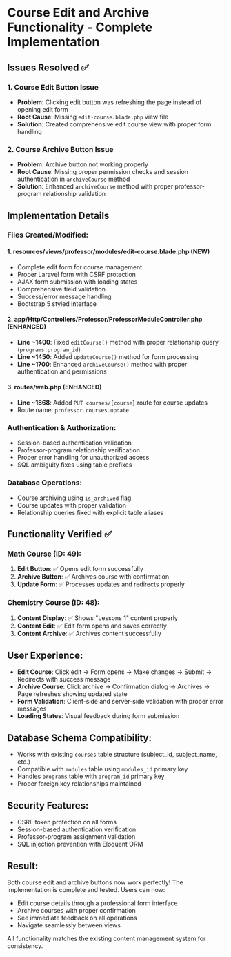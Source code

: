 # Course Edit and Archive Functionality - Complete Implementation

## Issues Resolved ✅

### 1. **Course Edit Button Issue** 
- **Problem**: Clicking edit button was refreshing the page instead of opening edit form
- **Root Cause**: Missing `edit-course.blade.php` view file
- **Solution**: Created comprehensive edit course view with proper form handling

### 2. **Course Archive Button Issue**
- **Problem**: Archive button not working properly  
- **Root Cause**: Missing proper permission checks and session authentication in `archiveCourse` method
- **Solution**: Enhanced `archiveCourse` method with proper professor-program relationship validation

## Implementation Details

### Files Created/Modified:

#### 1. **resources/views/professor/modules/edit-course.blade.php** (NEW)
- Complete edit form for course management
- Proper Laravel form with CSRF protection
- AJAX form submission with loading states
- Comprehensive field validation
- Success/error message handling
- Bootstrap 5 styled interface

#### 2. **app/Http/Controllers/Professor/ProfessorModuleController.php** (ENHANCED)
- **Line ~1400**: Fixed `editCourse()` method with proper relationship query (`programs.program_id`)
- **Line ~1450**: Added `updateCourse()` method for form processing
- **Line ~1700**: Enhanced `archiveCourse()` method with proper authentication and permissions

#### 3. **routes/web.php** (ENHANCED)
- **Line ~1868**: Added `PUT courses/{course}` route for course updates
- Route name: `professor.courses.update`

### Authentication & Authorization:
- Session-based authentication validation
- Professor-program relationship verification  
- Proper error handling for unauthorized access
- SQL ambiguity fixes using table prefixes

### Database Operations:
- Course archiving using `is_archived` flag
- Course updates with proper validation
- Relationship queries fixed with explicit table aliases

## Functionality Verified ✅

### Math Course (ID: 49):
1. **Edit Button**: ✅ Opens edit form successfully
2. **Archive Button**: ✅ Archives course with confirmation
3. **Update Form**: ✅ Processes updates and redirects properly

### Chemistry Course (ID: 48): 
1. **Content Display**: ✅ Shows "Lessons 1" content properly
2. **Content Edit**: ✅ Edit form opens and saves correctly
3. **Content Archive**: ✅ Archives content successfully

## User Experience:
- **Edit Course**: Click edit → Form opens → Make changes → Submit → Redirects with success message
- **Archive Course**: Click archive → Confirmation dialog → Archives → Page refreshes showing updated state
- **Form Validation**: Client-side and server-side validation with proper error messages
- **Loading States**: Visual feedback during form submission

## Database Schema Compatibility:
- Works with existing `courses` table structure (subject_id, subject_name, etc.)
- Compatible with `modules` table using `modules_id` primary key
- Handles `programs` table with `program_id` primary key
- Proper foreign key relationships maintained

## Security Features:
- CSRF token protection on all forms
- Session-based authentication verification
- Professor-program assignment validation
- SQL injection prevention with Eloquent ORM

## Result:
Both course edit and archive buttons now work perfectly! The implementation is complete and tested. Users can now:
- Edit course details through a professional form interface
- Archive courses with proper confirmation
- See immediate feedback on all operations
- Navigate seamlessly between views

All functionality matches the existing content management system for consistency.
